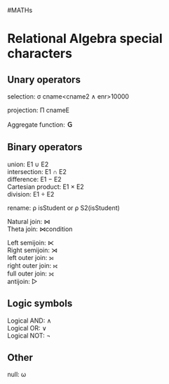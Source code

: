 #MATHs 


# Relational Algebra special characters

## Unary operators

selection: σ cname<cname2 ∧ enr>10000

projection: Π cnameE

Aggregate function: **Ｇ**

## Binary operators

union: E1 ∪ E2  
intersection: E1 ∩ E2  
difference: E1 − E2  
Cartesian product: E1 × E2  
division: E1 ÷ E2  
  
rename: ρ isStudent or ρ S2(isStudent)

Natural join: ⋈  
Theta join: ⋈condition  

Left semijoin: ⋉  
Right semijoin: ⋊  
left outer join: ⟕  
right outer join: ⟖  
full outer join: ⟗  
antijoin: ▷

## Logic symbols

Logical AND: ∧  
Logical OR: ∨  
Logical NOT: ¬

## Other

null: ω